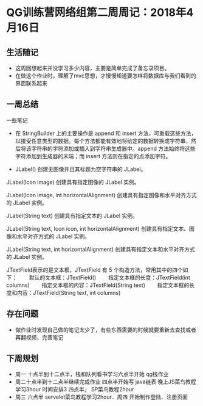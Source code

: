 # QG训练营网络组第二周周记：2018年4月16日
## 生活随记
- 这周回想起来并没学习多少内容，主要是简单完成了备忘录项目。
- 在做这个作业时，理解了mvc思想，才慢慢知道要怎样将数据库与我们看到的界面联系起来

## 一周总结
一些笔记

- 在 StringBuilder 上的主要操作是 append 和 insert 方法，可重载这些方法，以接受任意类型的数据。每个方法都能有效地将给定的数据转换成字符串，然后将该字符串的字符添加或插入到字符串生成器中。append 方法始终将这些字符添加到生成器的末端；而 insert 方法则在指定的点添加字符。 

- JLabel() 创建无图像并且其标题为空字符串的 JLabel。

JLabel(Icon image) 创建具有指定图像的 JLabel 实例。

JLabel(Icon image, int horizontalAlignment) 创建具有指定图像和水平对齐方式的 JLabel 实例。

JLabel(String text) 创建具有指定文本的 JLabel 实例。

JLabel(String text, Icon icon, int horizontalAlignment) 创建具有指定文本、图像和水平对齐方式的 JLabel 实例。

JLabel(String text, int horizontalAlignment) 创建具有指定文本和水平对齐方式的 JLabel 实例。

JTextField表示的是文本框，JTextField 有 5 个构造方法，常用其中的四个如下： 　　默认的文本框：JTextField() 　　指定文本框的长度：JTextField(int columns) 　　指定文本框的内容：JTextField(String text) 　　指定文本框的长度和内容：JTextField(String text, int columns)
## 存在问题
- 做作业时发现自己做的笔记太少了，有些东西需要的时候就要重新去查找或者再翻视频，完善笔记
## 下周规划

- 周一 十点半到十二点半，栈和队列看书学习六点半开始 qg栈作业
- 周二十点半到十二点半继续完成作业 四点半开始写 java链表
晚上JS菜鸟教程学习3hour
时间安排3
四点半」 SP菜鸟教程2hour
- 周三  六点半 servelet菜鸟教程学习2hour．周四  开始制作登陆、注册页面
